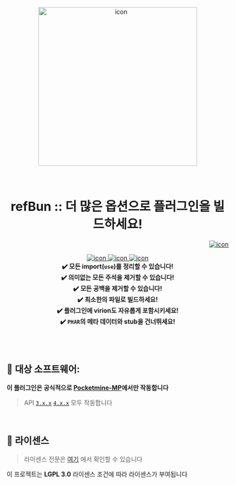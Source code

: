 <p align="center"> <img src="https://ghcdn.rawgit.org/ref-plugin/refBun/master/icon.png" width="360" alt="icon"> </p>
<br> <h1 align="center"> refBun :: 더 많은 옵션으로 플러그인을 빌드하세요! </h1>
<p align="right">  
  <a href="https://github.com/ref-plugin/refBun/blob/master/README.md">  
    <img src="https://img.shields.io/static/v1?label=English&message=version&color=success" alt="icon">
  </a>  
</p>  
<p align="center">  
  <a href="https://github.com/Blugin/BluginTools/releases">  
    <img src="https://img.shields.io/github/release/Blugin/BluginTools.svg?style=flat-square" alt="icon">  
  </a>  
  <a href="https://github.com/Blugin/BluginTools/releases">  
    <img src="https://img.shields.io/github/downloads/Blugin/BluginTools/total.svg?style=flat-square" alt="icon">  
  </a>  
  <a href="https://github.com/Blugin/BluginTools/blob/master/LICENSE">  
    <img src="https://img.shields.io/github/license/Blugin/BluginTools.svg?style=flat-square" alt="icon">  
  </a>  
  <strong>
  <br> ✔️ 모든 import(<code>use</code>)를 정리할 수 있습니다!
  <br> ✔️ 의미없는 모든 주석을 제거할 수 있습니다!
  <br> ✔️ 모든 공백을 제거할 수 있습니다!
  <br> ✔️ 최소한의 파일로 빌드하세요!
  <br> ✔️ 플러그인에 virion도 자유롭게 포함시키세요!
  <br> ✔️ <code>PHAR</code>의 메타 데이터와 stub을 건너뛰세요!
  </strong>
</p>  

<br>  
<br>  

## :file_folder: 대상 소프트웨어:
**이 플러그인은 공식적으로 [**Pocketmine-MP**](https://github.com/pmmp/PocketMine-MP/)에서만 작동합니다**
> API [`3.x.x`](https://github.com/pmmp/PocketMine-MP/tree/stable) [`4.x.x`](https://github.com/pmmp/PocketMine-MP/tree/master) 모두 작동합니다

<br>  

## :memo: 라이센스
> 라이센스 전문은 [여기](https://github.com/Blugin/BluginTools/blob/master/LICENSE) 에서 확인할 수 있습니다

이 프로젝트는 **LGPL 3.0** 라이센스 조건에 따라 라이센스가 부여됩니다